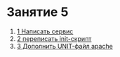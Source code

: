 # Занятие 5
1. [1 Написать сервис](https://github.com/RomaK79/linux201910/blob/master/lesson5/1%20%D0%9D%D0%B0%D0%BF%D0%B8%D1%81%D0%B0%D1%82%D1%8C%20%D1%81%D0%B5%D1%80%D0%B2%D0%B8%D1%81.md)
1. [2 переписать init-скрипт](https://github.com/RomaK79/linux201910/blob/master/lesson5/2%20%D0%BF%D0%B5%D1%80%D0%B5%D0%BF%D0%B8%D1%81%D0%B0%D1%82%D1%8C%20init-%D1%81%D0%BA%D1%80%D0%B8%D0%BF%D1%82.md)
1. [3 Дополнить UNIT-файл apache](https://github.com/RomaK79/linux201910/blob/master/lesson5/3%20%D0%94%D0%BE%D0%BF%D0%BE%D0%BB%D0%BD%D0%B8%D1%82%D1%8C%20UNIT-%D1%84%D0%B0%D0%B9%D0%BB%20apache.md)
